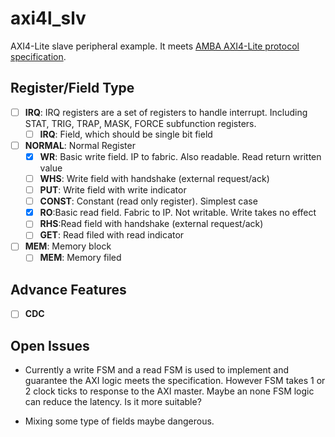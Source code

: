 # axi4l_slv

AXI4-Lite slave peripheral example. It meets [AMBA AXI4-Lite protocol specification](https://developer.arm.com/architectures/system-architectures/amba).

## Register/Field Type

- [ ] **IRQ**: IRQ registers are a set of registers to handle interrupt. Including STAT, TRIG, TRAP, MASK, FORCE subfunction registers.
  - [ ] **IRQ**: Field, which should be single bit field

- [ ] **NORMAL**: Normal Register
  - [x] **WR**: Basic write field. IP to fabric. Also readable. Read return written value
  - [ ] **WHS**: Write field with handshake (external request/ack)
  - [ ] **PUT**: Write field with write indicator
  - [ ] **CONST**: Constant (read only register). Simplest case
  - [x] **RO**:Basic read field. Fabric to IP. Not writable. Write takes no effect
  - [ ] **RHS**:Read field with handshake (external request/ack)
  - [ ] **GET**: Read filed with read indicator

- [ ] **MEM**: Memory block
  - [ ] **MEM**: Memory filed

## Advance Features

- [ ] **CDC**

## Open Issues

- Currently a write FSM and a read FSM is used to implement and guarantee the AXI logic meets the specification. However FSM takes 1 or 2 clock ticks to response to the AXI master. Maybe an none FSM logic can reduce the latency. Is it more suitable?

- Mixing some type of fields maybe dangerous.
